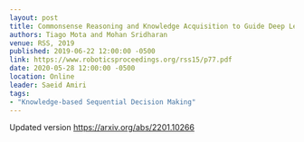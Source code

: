 ```yaml
---
layout: post
title: Commonsense Reasoning and Knowledge Acquisition to Guide Deep Learning on Robots
authors: Tiago Mota and Mohan Sridharan
venue: RSS, 2019
published: 2019-06-22 12:00:00 -0500
link: https://www.roboticsproceedings.org/rss15/p77.pdf
date: 2020-05-28 12:00:00 -0500
location: Online
leader: Saeid Amiri
tags:
- "Knowledge-based Sequential Decision Making"
---
```


Updated version
https://arxiv.org/abs/2201.10266